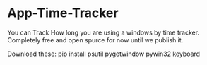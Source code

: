 # App-Time-Tracker
You can Track How long you are using a windows by time tracker.
Completely free and open spurce for now until we publish it.

Download these:
pip install psutil pygetwindow pywin32 keyboard
